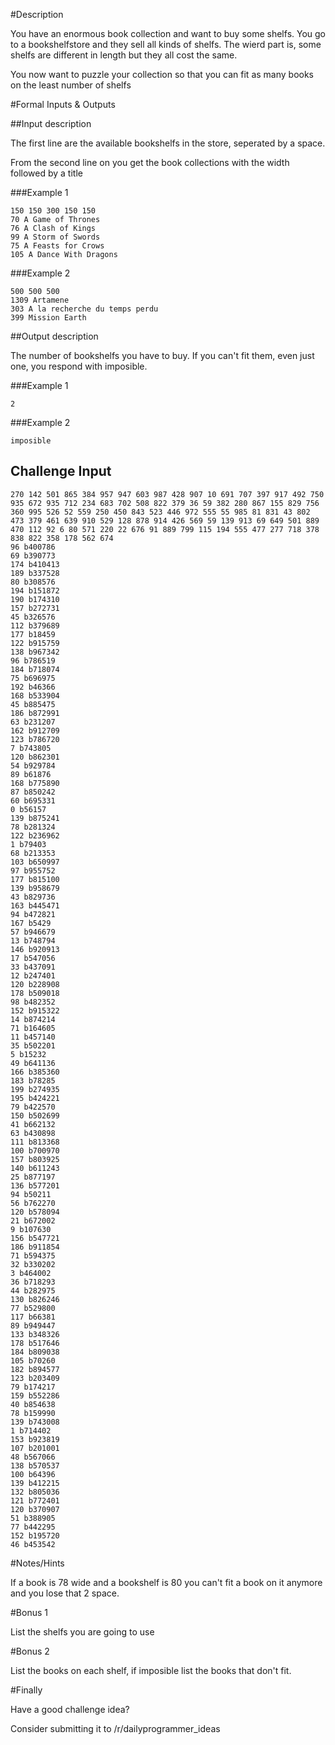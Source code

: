 #Description

You have an enormous book collection and want to buy some shelfs. You go to a bookshelfstore and they sell all kinds of shelfs.
The wierd part is, some shelfs are different in length but they all cost the same.

You now want to puzzle your collection so that you can fit as many books on the least number of shelfs

#Formal Inputs & Outputs

##Input description

The first line are the available bookshelfs in the store, seperated by a space.

From the second line on you get the book collections with the width followed by a title

###Example 1

    150 150 300 150 150
    70 A Game of Thrones
    76 A Clash of Kings
    99 A Storm of Swords
    75 A Feasts for Crows
    105 A Dance With Dragons

###Example 2

    500 500 500
    1309 Artamene
    303 A la recherche du temps perdu
    399 Mission Earth

##Output description

The number of bookshelfs you have to buy. If you can't fit them, even just one, you respond with imposible.

###Example 1

    2

###Example 2

    imposible


## Challenge Input

    270 142 501 865 384 957 947 603 987 428 907 10 691 707 397 917 492 750 935 672 935 712 234 683 702 508 822 379 36 59 382 280 867 155 829 756 360 995 526 52 559 250 450 843 523 446 972 555 55 985 81 831 43 802 473 379 461 639 910 529 128 878 914 426 569 59 139 913 69 649 501 889 470 112 92 6 80 571 220 22 676 91 889 799 115 194 555 477 277 718 378 838 822 358 178 562 674
    96 b400786
    69 b390773
    174 b410413
    189 b337528
    80 b308576
    194 b151872
    190 b174310
    157 b272731
    45 b326576
    112 b379689
    177 b18459
    122 b915759
    138 b967342
    96 b786519
    184 b718074
    75 b696975
    192 b46366
    168 b533904
    45 b885475
    186 b872991
    63 b231207
    162 b912709
    123 b786720
    7 b743805
    120 b862301
    54 b929784
    89 b61876
    168 b775890
    87 b850242
    60 b695331
    0 b56157
    139 b875241
    78 b281324
    122 b236962
    1 b79403
    68 b213353
    103 b650997
    97 b955752
    177 b815100
    139 b958679
    43 b829736
    163 b445471
    94 b472821
    167 b5429
    57 b946679
    13 b748794
    146 b920913
    17 b547056
    33 b437091
    12 b247401
    120 b228908
    178 b509018
    98 b482352
    152 b915322
    14 b874214
    71 b164605
    11 b457140
    35 b502201
    5 b15232
    49 b641136
    166 b385360
    183 b78285
    199 b274935
    195 b424221
    79 b422570
    150 b502699
    41 b662132
    63 b430898
    111 b813368
    100 b700970
    157 b803925
    140 b611243
    25 b877197
    136 b577201
    94 b50211
    56 b762270
    120 b578094
    21 b672002
    9 b107630
    156 b547721
    186 b911854
    71 b594375
    32 b330202
    3 b464002
    36 b718293
    44 b282975
    130 b826246
    77 b529800
    117 b66381
    89 b949447
    133 b348326
    178 b517646
    184 b809038
    105 b70260
    182 b894577
    123 b203409
    79 b174217
    159 b552286
    40 b854638
    78 b159990
    139 b743008
    1 b714402
    153 b923819
    107 b201001
    48 b567066
    138 b570537
    100 b64396
    139 b412215
    132 b805036
    121 b772401
    120 b370907
    51 b388905
    77 b442295
    152 b195720
    46 b453542


#Notes/Hints

If a book is 78 wide and a bookshelf is 80 you can't fit a book on it anymore and you lose that 2 space.

#Bonus 1

List the shelfs you are going to use

#Bonus 2

List the books on each shelf, if imposible list the books that don't fit.

#Finally

Have a good challenge idea?

Consider submitting it to /r/dailyprogrammer_ideas
